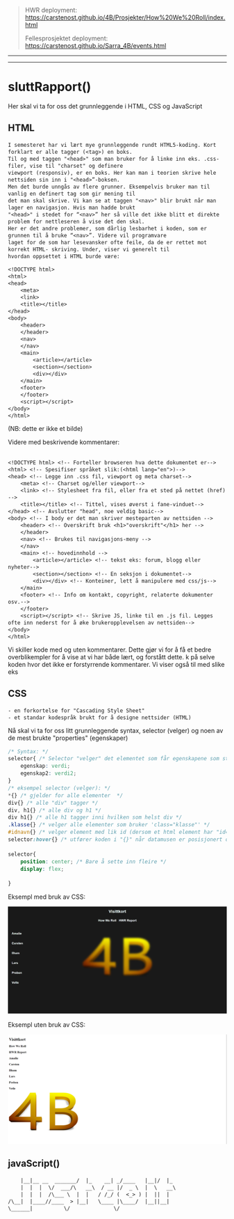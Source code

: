 
> HWR deployment:
>https://carstenost.github.io/4B/Prosjekter/How%20We%20Roll/index.html
>
>Fellesprosjektet deployment:
>https://carstenost.github.io/Sarra_4B/events.html

<hr><hr>

# sluttRapport()

Her skal vi ta for oss det grunnleggende i HTML, CSS og JavaScript

## HTML
```text
I semesteret har vi lært mye grunnleggende rundt HTML5-koding. Kort forklart er alle tagger (<tag>) en boks.
Til og med taggen "<head>" som man bruker for å linke inn eks. .css-filer, vise til "charset" og definere 
viewport (responsiv), er en boks. Her kan man i teorien skrive hele nettsiden sin inn i "<head>”-boksen. 
Men det burde unngås av flere grunner. Eksempelvis bruker man til vanlig en definert tag som gir mening til
det man skal skrive. Vi kan se at taggen "<nav>" blir brukt når man lager en navigasjon. Hvis man hadde brukt 
"<head>" i stedet for “<nav>” her så ville det ikke blitt et direkte problem for nettleseren å vise det den skal.
Her er det andre problemer, som dårlig lesbarhet i koden, som er grunnen til å bruke “<nav>”. Videre vil programvare
laget for de som har lesevansker ofte feile, da de er rettet mot korrekt HTML- skriving. Under, viser vi generelt til
hvordan oppsettet i HTML burde være:
```

```
<!DOCTYPE html> 
<html> 
<head> 
    <meta> 
    <link> 
    <title></title> 
</head> 
<body> 
    <header> 
    </header> 
    <nav> 
    </nav> 
    <main> 
        <article></article> 
        <section></section> 
        <div></div> 
    </main> 
    <footer> 
    </footer> 
    <script></script> 
</body> 
</html> 
```
(NB: dette er ikke et bilde)

Videre med beskrivende kommentarer:
```

<!DOCTYPE html> <!-- Forteller browseren hva dette dokumentet er--> 
<html> <!-- Spesifiser språket slik:(<html lang="en">)--> 
<head> <!-- Legge inn .css fil, viewport og meta charset--> 
    <meta> <!-- Charset og/eller viewport--> 
    <link> <!-- Stylesheet fra fil, eller fra et sted på nettet (href) --> 
    <title></title> <!-- Tittel, vises øverst i fane-vinduet--> 
</head> <!-- Avslutter "head", noe veldig basic--> 
<body> <!-- I body er det man skriver mesteparten av nettsiden --> 
    <header> <!-- Overskrift bruk <h1>"overskrift"</h1> her --> 
    </header> 
    <nav> <!-- Brukes til navigasjons-meny --> 
    </nav> 
    <main> <!-- hovedinnhold --> 
        <article></article> <!-- tekst eks: forum, blogg eller nyheter--> 
        <section></section> <!-- En seksjon i dokumentet--> 
        <div></div> <!-- Konteiner, lett å manipulere med css/js--> 
    </main> 
    <footer> <!-- Info om kontakt, copyright, relaterte dokumenter osv.--> 
    </footer> 
    <script></script> <!-- Skrive JS, linke til en .js fil. Legges ofte inn nederst for å øke brukeropplevelsen av nettsiden--> 
</body> 
</html> 
```
Vi skiller kode med og uten kommentarer. Dette gjør vi for å få et bedre overblikempler for å vise at vi har både lært, og forstått dette. k på selve koden hvor det ikke er forstyrrende kommentarer. Vi viser også til med slike eks


## CSS
```
- en forkortelse for "Cascading Style Sheet"
- et standar kodespråk brukt for å designe nettsider (HTML)
```
Nå skal vi ta for oss litt grunnleggende syntax, selector (velger) og noen av de mest brukte "properties" (egenskaper)

```CSS
/* Syntax: */
selector{ /* Selector "velger" det elementet som får egenskapene som står inni "{}" */
    egenskap: verdi;
    egenskap2: verdi2;
}
/* eksempel selector (velger): */
*{} /* gjelder for alle elementer  */
div{} /* alle "div" tagger */
div, h1{} /* alle div og h1 */
div h1{} /* alle h1 tagger inni hvilken som helst div */
.klasse{} /* velger alle elementer som bruker 'class="klasse"' */
#idnavn{} /* velger element med lik id (dersom et html element har "id=idnanv" vil denne bli valgt nå */ 
selector:hover{} /* utfører koden i "{}" når datamusen er posisjonert over elementet*/

selector{
    position: center; /* Bare å sette inn fleire */
    display: flex;
    
}

```

Eksempl med bruk av CSS:

![imgWith](https://github.com/CarstenOst/4B/blob/main/Prosjekter/How%20We%20Roll/Bilder/img.png)

Eksempl uten bruk av CSS:

![imgWithout](https://github.com/CarstenOst/4B/blob/main/Prosjekter/How%20We%20Roll/Bilder/img_1.png)



## javaScript()

<!-- Hvis du kan lese dette så har du åpnet dokumentet på "feil" måte (med mindre du vil se alle de fine kommentarene våre :)) -->





<!-- ASCII kunst tatt fra: https://patorjk.com/software/taag/#p=display&f=Graffiti&t=just%20do%20it -->
```  __                __        .___       .__  __   
    |__|__ __  _______/  |_    __| _/____   |__|/  |_ 
    |  |  |  \/  ___/\   __\  / __ |/  _ \  |  \   __\
    |  |  |  /\___ \  |  |   / /_/ (  <_> ) |  ||  |  
/\__|  |____//____  > |__|   \____ |\____/  |__||__|  
\______|          \/              \/                  
```
